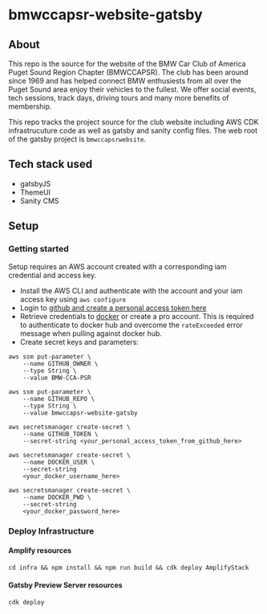 # bmwccapsr-website-gatsby

## About

This repo is the source for the website of the BMW Car Club of America Puget Sound Region Chapter (BMWCCAPSR). The club has been around since 1969 and has helped connect BMW enthusiests from all over the Puget Sound area enjoy their vehicles to the fullest. We offer social events, tech sessions, track days, driving tours and many more benefits of membership. 

This repo tracks the project source for the club website including AWS CDK infrastrucuture code as well as gatsby and sanity config files. The web root of the gatsby project is `bmwccapsrwebsite`. 

## Tech stack used
* gatsbyJS
* ThemeUI
* Sanity CMS

## Setup
### Getting started
Setup requires an AWS account created with a corresponding iam credential and access key.

* Install the AWS CLI and authenticate with the account and your iam access key using `aws configure`
* Login to [github and create a personal access token here](https://github.com/settings/tokens)
* Retrieve credentials to [docker](https://www.docker.com/) or create a pro account. This is required to authenticate to docker hub and overcome the `rateExceeded` error message when pulling against docker hub.
* Create secret keys and parameters:
```
aws ssm put-parameter \
    --name GITHUB_OWNER \
    --type String \
    --value BMW-CCA-PSR

aws ssm put-parameter \
    --name GITHUB_REPO \
    --type String \
    --value bmwccapsr-website-gatsby

aws secretsmanager create-secret \
    --name GITHUB_TOKEN \
    --secret-string <your_personal_access_token_from_github_here>

aws secretsmanager create-secret \
    --name DOCKER_USER \
    --secret-string
    <your_docker_username_here>

aws secretsmanager create-secret \
    --name DOCKER_PWD \
    --secret-string
    <your_docker_password_here>
```

### Deploy Infrastructure
#### Amplify resources

`cd infra && npm install && npm run build && cdk deploy AmplifyStack`

#### Gatsby Preview Server resources

`cdk deploy `
